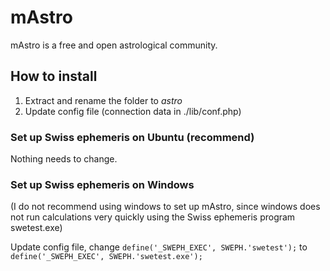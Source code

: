 # mAstro
mAstro is a free and open astrological community.

## How to install
1. Extract and rename the folder to *astro*
2. Update config file (connection data in ./lib/conf.php)

### Set up Swiss ephemeris on Ubuntu (recommend)
Nothing needs to change.

### Set up Swiss ephemeris on Windows
(I do not recommend using windows to set up mAstro, since windows does not run calculations very quickly using the Swiss ephemeris program swetest.exe)

Update config file, change `define('_SWEPH_EXEC', SWEPH.'swetest');` to `define('_SWEPH_EXEC', SWEPH.'swetest.exe');`
